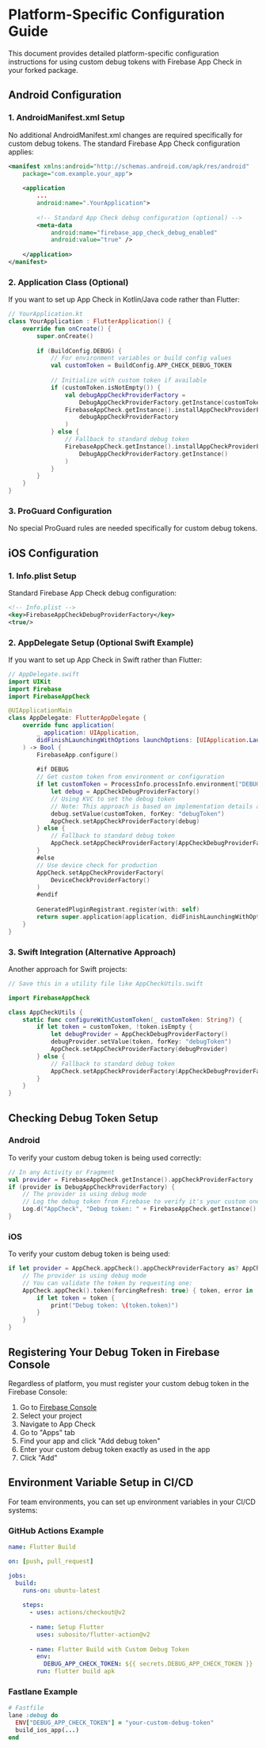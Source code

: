 # Platform-Specific Configuration Guide

This document provides detailed platform-specific configuration instructions for using custom debug tokens with Firebase App Check in your forked package.

## Android Configuration

### 1. AndroidManifest.xml Setup

No additional AndroidManifest.xml changes are required specifically for custom debug tokens. The standard Firebase App Check configuration applies:

```xml
<manifest xmlns:android="http://schemas.android.com/apk/res/android"
    package="com.example.your_app">
    
    <application
        ...
        android:name=".YourApplication">
        
        <!-- Standard App Check debug configuration (optional) -->
        <meta-data
            android:name="firebase_app_check_debug_enabled"
            android:value="true" />
            
    </application>
</manifest>
```

### 2. Application Class (Optional)

If you want to set up App Check in Kotlin/Java code rather than Flutter:

```kotlin
// YourApplication.kt
class YourApplication : FlutterApplication() {
    override fun onCreate() {
        super.onCreate()
        
        if (BuildConfig.DEBUG) {
            // For environment variables or build config values
            val customToken = BuildConfig.APP_CHECK_DEBUG_TOKEN 
            
            // Initialize with custom token if available
            if (customToken.isNotEmpty()) {
                val debugAppCheckProviderFactory = 
                    DebugAppCheckProviderFactory.getInstance(customToken)
                FirebaseAppCheck.getInstance().installAppCheckProviderFactory(
                    debugAppCheckProviderFactory
                )
            } else {
                // Fallback to standard debug token
                FirebaseAppCheck.getInstance().installAppCheckProviderFactory(
                    DebugAppCheckProviderFactory.getInstance()
                )
            }
        }
    }
}
```

### 3. ProGuard Configuration

No special ProGuard rules are needed specifically for custom debug tokens.

## iOS Configuration

### 1. Info.plist Setup

Standard Firebase App Check debug configuration:

```xml
<!-- Info.plist -->
<key>FirebaseAppCheckDebugProviderFactory</key>
<true/>
```

### 2. AppDelegate Setup (Optional Swift Example)

If you want to set up App Check in Swift rather than Flutter:

```swift
// AppDelegate.swift
import UIKit
import Firebase
import FirebaseAppCheck

@UIApplicationMain
class AppDelegate: FlutterAppDelegate {
    override func application(
        _ application: UIApplication,
        didFinishLaunchingWithOptions launchOptions: [UIApplication.LaunchOptionsKey: Any]?
    ) -> Bool {
        FirebaseApp.configure()
        
        #if DEBUG
        // Get custom token from environment or configuration
        if let customToken = ProcessInfo.processInfo.environment["DEBUG_APP_CHECK_TOKEN"] {
            let debug = AppCheckDebugProviderFactory()
            // Using KVC to set the debug token 
            // Note: This approach is based on implementation details and might change
            debug.setValue(customToken, forKey: "debugToken")
            AppCheck.setAppCheckProviderFactory(debug)
        } else {
            // Fallback to standard debug token
            AppCheck.setAppCheckProviderFactory(AppCheckDebugProviderFactory())
        }
        #else
        // Use device check for production
        AppCheck.setAppCheckProviderFactory(
            DeviceCheckProviderFactory()
        )
        #endif
        
        GeneratedPluginRegistrant.register(with: self)
        return super.application(application, didFinishLaunchingWithOptions: launchOptions)
    }
}
```

### 3. Swift Integration (Alternative Approach)

Another approach for Swift projects:

```swift
// Save this in a utility file like AppCheckUtils.swift

import FirebaseAppCheck

class AppCheckUtils {
    static func configureWithCustomToken(_ customToken: String?) {
        if let token = customToken, !token.isEmpty {
            let debugProvider = AppCheckDebugProviderFactory()
            debugProvider.setValue(token, forKey: "debugToken")
            AppCheck.setAppCheckProviderFactory(debugProvider)
        } else {
            // Fallback to standard debug token
            AppCheck.setAppCheckProviderFactory(AppCheckDebugProviderFactory())
        }
    }
}
```

## Checking Debug Token Setup

### Android

To verify your custom debug token is being used correctly:

```kotlin
// In any Activity or Fragment
val provider = FirebaseAppCheck.getInstance().appCheckProviderFactory
if (provider is DebugAppCheckProviderFactory) {
    // The provider is using debug mode
    // Log the debug token from Firebase to verify it's your custom one
    Log.d("AppCheck", "Debug token: " + FirebaseAppCheck.getInstance().getToken(true).result.token)
}
```

### iOS

To verify your custom debug token is being used:

```swift
if let provider = AppCheck.appCheck().appCheckProviderFactory as? AppCheckDebugProviderFactory {
    // The provider is using debug mode
    // You can validate the token by requesting one:
    AppCheck.appCheck().token(forcingRefresh: true) { token, error in
        if let token = token {
            print("Debug token: \(token.token)")
        }
    }
}
```

## Registering Your Debug Token in Firebase Console

Regardless of platform, you must register your custom debug token in the Firebase Console:

1. Go to [Firebase Console](https://console.firebase.google.com/)
2. Select your project
3. Navigate to App Check
4. Go to "Apps" tab
5. Find your app and click "Add debug token"
6. Enter your custom debug token exactly as used in the app
7. Click "Add"

## Environment Variable Setup in CI/CD

For team environments, you can set up environment variables in your CI/CD systems:

### GitHub Actions Example

```yaml
name: Flutter Build

on: [push, pull_request]

jobs:
  build:
    runs-on: ubuntu-latest
    
    steps:
      - uses: actions/checkout@v2
      
      - name: Setup Flutter
        uses: subosito/flutter-action@v2
        
      - name: Flutter Build with Custom Debug Token
        env:
          DEBUG_APP_CHECK_TOKEN: ${{ secrets.DEBUG_APP_CHECK_TOKEN }}
        run: flutter build apk
```

### Fastlane Example

```ruby
# Fastfile
lane :debug do
  ENV["DEBUG_APP_CHECK_TOKEN"] = "your-custom-debug-token"
  build_ios_app(...)
end
```

